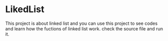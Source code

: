 # LikedList
This project is about linked list and you can use this project to see codes and learn how the fuctions of linked list work.
check the source file and run it.
